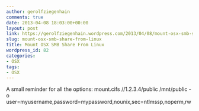 ```yaml
---
author: gerolfziegenhain
comments: true
date: 2013-04-08 18:03:00+00:00
layout: post
link: https://gerolfziegenhain.wordpress.com/2013/04/08/mount-osx-smb-share-from-linux/
slug: mount-osx-smb-share-from-linux
title: Mount OSX SMB Share From Linux
wordpress_id: 82
categories:
- OSX
tags:
- OSX
---
```


A small reminder for all the options:
mount.cifs //1.2.3.4/public /mnt/public -o user=myusername,password=mypassword,nounix,sec=ntlmssp,noperm,rw


